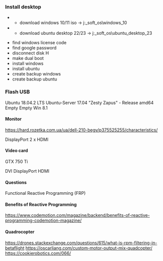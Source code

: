 ### Install desktop

+ * download windows 10/11 iso      -> j:\_soft\_os\windows_10
+ * download ubuntu desktop 22/23   -> j:\_soft\_os\ubuntu_desktop_23

* find windows license code
* find google password 
* disconnect disk H
* make dual boot
* install windows
* install ubuntu
* create backup windows
* create backup ubuntu

### Flash USB

Ubuntu 18.04.2 LTS
Ubuntu-Server 17.04 "Zesty Zapus" - Release amd64
Empty
Empty
Win 8.1

#### Monitor
https://hard.rozetka.com.ua/ua/dell-210-begy/p375525255/characteristics/

DisplayPort
2 x HDMI

#### Video card

GTX 750 Ti

DVI
DisplayPort
HDMI

#### Questions

Functional Reactive Programming (FRP)

#### Benefits of Reactive Programming

https://www.codemotion.com/magazine/backend/benefits-of-reactive-programming-codemotion-magazine/

#### Quadrocopter

https://drones.stackexchange.com/questions/615/what-is-rpm-filtering-in-betaflight
https://oscarliang.com/custom-motor-output-mix-quadcopter/
https://cookierobotics.com/066/
